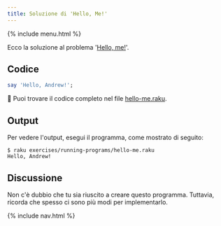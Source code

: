 ```yaml
---
title: Soluzione di 'Hello, Me!'
---
```


{% include menu.html %}

Ecco la soluzione al problema '[Hello, me!](../)'.

## Codice

```raku
say 'Hello, Andrew!';
```

🦋 Puoi trovare il codice completo nel file [hello-me.raku](https://github.com/ash/raku-course/blob/master/exercises/running-programs/hello-me.raku).

## Output

Per vedere l'output, esegui il programma, come mostrato di seguito:

```console
$ raku exercises/running-programs/hello-me.raku 
Hello, Andrew!
```

## Discussione

Non c'è dubbio che tu sia riuscito a creare questo programma. Tuttavia, ricorda che spesso ci sono più modi per implementarlo.

{% include nav.html %}